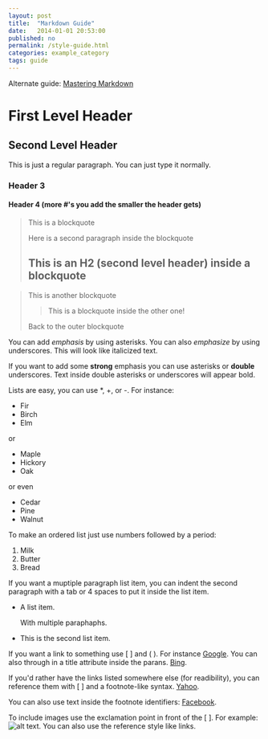 ```yaml
---
layout: post
title:  "Markdown Guide"
date:   2014-01-01 20:53:00
published: no
permalink: /style-guide.html
categories: example_category
tags: guide 
---
```


Alternate guide: [Mastering Markdown](http://guides.github.com/overviews/mastering-markdown/)

First Level Header
==================

Second Level Header
-------------------

This is just a regular paragraph. You can just type it normally.

### Header 3

#### Header 4 (more #'s you add the smaller the header gets)

> This is a blockquote
> 
> Here is a second paragraph inside the blockquote
>
> ## This is an H2 (second level header) inside a blockquote

> This is another blockquote
>
> > This is a blockquote inside the other one!
>
> Back to the outer blockquote

You can add *emphasis* by using asterisks. You can also _emphasize_ by using underscores. This will look like italicized text.

If you want to add some **strong** emphasis you can use asterisks or __double__ underscores. Text inside double asterisks or underscores will appear bold.

Lists are easy, you can use *, +, or -. For instance:

* Fir
* Birch
* Elm

or

+ Maple
+ Hickory
+ Oak

or even

- Cedar
- Pine
- Walnut

To make an ordered list just use numbers followed by a period:

1. Milk
2. Butter
3. Bread

If you want a muptiple paragraph list item, you can indent the second paragraph with a tab or 4 spaces to put it inside the list item.

* A list item.

    With multiple paraphaphs.

* This is the second list item.


If you want a link to something use [ ] and ( ). For instance [Google](http://www.google.com). You can also through in a title attribute inside the parans. [Bing](http://www.bing.com "This would appear as a tooltip").

If you'd rather have the links listed somewhere else (for readibility), you can reference them with [ ] and a footnote-like syntax. [Yahoo][1].

[1]: http://www.yahoo.com "This is a tooltip for Yahoo"

You can also use text inside the footnote identifiers: [Facebook][facebook].

[facebook]: http://www.facebook.com

To include images use the exclamation point in front of the [ ]. For example: ![alt text](/path/to/img.jpg "optional title"). You can also use the reference style like links.


